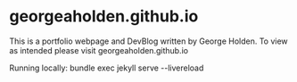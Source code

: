 # georgeaholden.github.io

This is a portfolio webpage and DevBlog written by George Holden.
To view as intended please visit georgeaholden.github.io

Running locally: bundle exec jekyll serve --livereload